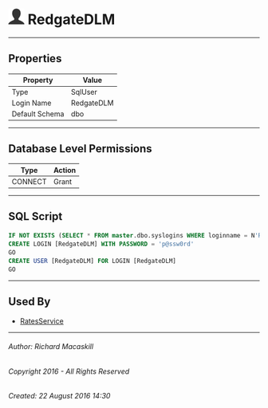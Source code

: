#### 



# ![Users](../../../../Images/User32.png) RedgateDLM

---

## <a name="#properties"></a>Properties

| Property | Value |
|---|---|
| Type | SqlUser |
| Login Name | RedgateDLM |
| Default Schema | dbo |


---

## <a name="#databaselevelpermissions"></a>Database Level Permissions

| Type | Action |
|---|---|
| CONNECT | Grant |


---

## <a name="#sqlscript"></a>SQL Script

```sql
IF NOT EXISTS (SELECT * FROM master.dbo.syslogins WHERE loginname = N'RedgateDLM')
CREATE LOGIN [RedgateDLM] WITH PASSWORD = 'p@ssw0rd'
GO
CREATE USER [RedgateDLM] FOR LOGIN [RedgateDLM]
GO

```


---

## <a name="#usedby"></a>Used By

* [RatesService](../Roles/Database_Roles/RatesService.md)


---

###### Author:  Richard Macaskill

###### Copyright 2016 - All Rights Reserved

###### Created: 22 August 2016 14:30

